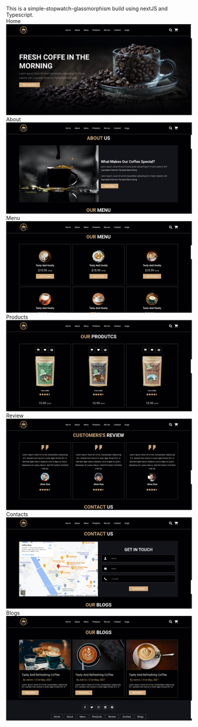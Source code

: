This is a simple-stopwatch-glassmorphism build using nextJS and Typescript.
<br>
Home
![](https://github.com/jeandeson/Responsive-Coffee-Shop-nextjs/blob/main/demo/coffe-shop-demo1.png)
About
![](https://github.com/jeandeson/Responsive-Coffee-Shop-nextjs/blob/main/demo/coffe-shop-demo2.png)
Menu
![](https://github.com/jeandeson/Responsive-Coffee-Shop-nextjs/blob/main/demo/coffe-shop-demo3.png)
Products
![](https://github.com/jeandeson/Responsive-Coffee-Shop-nextjs/blob/main/demo/coffe-shop-demo4.png)
Review
![](https://github.com/jeandeson/Responsive-Coffee-Shop-nextjs/blob/main/demo/coffe-shop-demo5.png)
Contacts
![](https://github.com/jeandeson/Responsive-Coffee-Shop-nextjs/blob/main/demo/coffe-shop-demo6.png)
Blogs
![](https://github.com/jeandeson/Responsive-Coffee-Shop-nextjs/blob/main/demo/coffe-shop-demo7.png)

